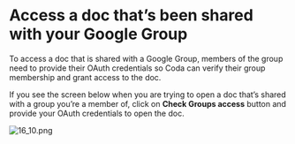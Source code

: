 **Access a doc that’s been shared with your Google Group**
==========================================================


To access a doc that is shared with a Google Group, members of the group need to provide their OAuth credentials so Coda can verify their group membership and grant access to the doc.



If you see the screen below when you are trying to open a doc that’s shared with a group you’re a member of, click on **Check Groups access** button and provide your OAuth credentials to open the doc.  
  



![16_10.png](https://coda.intercom-attachments-7.com/i/o/758625228/42b4a8285e50c67bfc598368/upload_2555561777645242743)